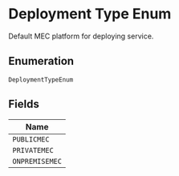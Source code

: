 
# Deployment Type Enum

Default MEC platform for deploying service.

## Enumeration

`DeploymentTypeEnum`

## Fields

| Name |
|  --- |
| `PUBLICMEC` |
| `PRIVATEMEC` |
| `ONPREMISEMEC` |

